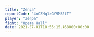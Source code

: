```yaml
---
title: "Zénpa"
reportCode: "4nCZHq1zGY9M32tT"
player: "Zénpa"
fight: "Opera Hall"
date: 2021-07-01T18:55:15.468000+00:00
---
```

